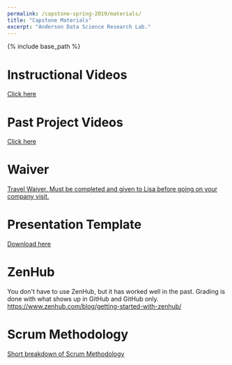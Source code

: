 ```yaml
---
permalink: /capstone-spring-2019/materials/
title: "Capstone Materials"
excerpt: "Anderson Data Science Research Lab."
---
```


{% include base_path %}

# Instructional Videos
<a href="https://drive.google.com/drive/folders/0B3RPe0LZuiWCQzdfYlF3aF9wY2c">Click here</a>

# Past Project Videos
<a href="https://www.youtube.com/user/csatcofc/videos">Click here</a>

# Waiver
<a href="/capstone_spring_2019/student-release-domestic-travel 2017.pdf">Travel Waiver. Must be completed and given to Lisa before going on your company visit.</a>

# Presentation Template
<a href="/capstone_spring_2019/Presentation-StartingTemplate.pptx">Download here</a>

# ZenHub
You don't have to use ZenHub, but it has worked well in the past. Grading is done with what shows up in GitHub and GitHub only. <a href="https://www.zenhub.com/blog/getting-started-with-zenhub/">https://www.zenhub.com/blog/getting-started-with-zenhub/</a>

# Scrum Methodology
<a href="/capstone_spring_2019/Scrum_Methodology.pdf">Short breakdown of Scrum Methodology</a>
